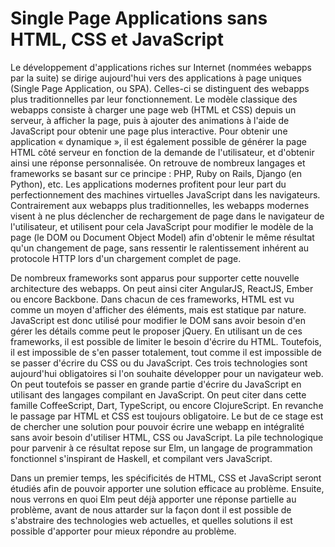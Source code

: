 # Single Page Applications sans HTML, CSS et JavaScript

Le développement d'applications riches sur Internet \(nommées webapps par la suite\) se dirige aujourd'hui vers des applications à page uniques \(Single Page Application, ou SPA\). Celles-ci se distinguent des webapps plus traditionnelles par leur fonctionnement. Le modèle classique des webapps consiste à charger une page web \(HTML et CSS\) depuis un serveur, à afficher la page, puis à ajouter des animations à l'aide de JavaScript pour obtenir une page plus interactive. Pour obtenir une application « dynamique », il est également possible de générer la page HTML côté serveur en fonction de la demande de l'utilisateur, et d'obtenir ainsi une réponse personnalisée. On retrouve de nombreux langages et frameworks se basant sur ce principe : PHP, Ruby on Rails, Django \(en Python\), etc. Les applications modernes profitent pour leur part du perfectionnement des machines virtuelles JavaScript dans les navigateurs. Contrairement aux webapps plus traditionnelles, les webapps modernes visent à ne plus déclencher de rechargement de page dans le navigateur de l'utilisateur, et utilisent pour cela JavaScript pour modifier le modèle de la page \(le DOM ou Document Object Model\) afin d'obtenir le même résultat qu'un changement de page, sans ressentir le ralentissement inhérent au protocole HTTP lors d'un chargement complet de page.

De nombreux frameworks sont apparus pour supporter cette nouvelle architecture des webapps. On peut ainsi citer AngularJS, ReactJS, Ember ou encore Backbone. Dans chacun de ces frameworks, HTML est vu comme un moyen d'afficher des éléments, mais est statique par nature. JavaScript est donc utilisé pour modifier le DOM sans avoir besoin d'en gérer les détails comme peut le proposer jQuery. En utilisant un de ces frameworks, il est possible de limiter le besoin d'écrire du HTML. Toutefois, il est impossible de s'en passer totalement, tout comme il est impossible de se passer d'écrire du CSS ou du JavaScript. Ces trois technologies sont aujourd'hui obligatoires si l'on souhaite développer pour un navigateur web. On peut toutefois se passer en grande partie d'écrire du JavaScript en utilisant des langages compilant en JavaScript. On peut citer dans cette famille CoffeeScript, Dart, TypeScript, ou encore ClojureScript. En revanche le passage par HTML et CSS est toujours obligatoire. Le but de ce stage est de chercher une solution pour pouvoir écrire une webapp en intégralité sans avoir besoin d'utiliser HTML, CSS ou JavaScript. La pile technologique pour parvenir à ce résultat repose sur Elm, un langage de programmation fonctionnel s'inspirant de Haskell, et compilant vers JavaScript.

Dans un premier temps, les spécificités de HTML, CSS et JavaScript seront étudiés afin de pouvoir apporter une solution efficace au problème. Ensuite, nous verrons en quoi Elm peut déjà apporter une réponse partielle au problème, avant de nous attarder sur la façon dont il est possible de s'abstraire des technologies web actuelles, et quelles solutions il est possible d'apporter pour mieux répondre au problème.

